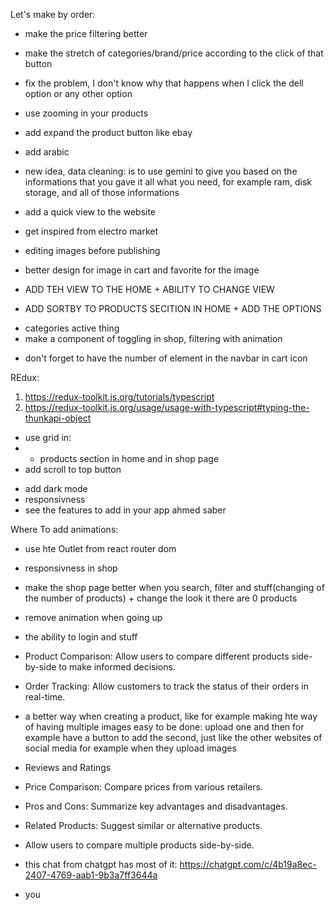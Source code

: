 Let's make by order:

- make the price filtering better
- make the stretch of categories/brand/price according to the click of that button
- fix the problem, I don't know why that happens when I click the dell option or any other option
- use zooming in your products
- add expand the product button like ebay

- add arabic
- new idea, data cleaning: is to use gemini to give you based on the informations that you gave it all what you need, for example ram, disk storage, and all of those informations
- add a quick view to the website
- get inspired from electro market
- editing images before publishing
- better design for image in cart and favorite for the image















<!-- - THE LOVE ICON AND ADD TO CART ICON SHOULD BE CHANGEABLE -->
<!-- - SHOULD CHANGE THE NAMES AND IMAGES FOR CATEGORIES + MAKE SOME IMPROVEMENTS IN RESPONSIVENESS OF CATEGORIES WHEN MOBILE -->
<!-- - ADD ICONS TO THE FOOTER -->
- ADD TEH VIEW TO THE HOME + ABILITY TO CHANGE VIEW
<!-- - MORE RESPONSIVENESS OF SERVICES FOR MOBILE -->
- ADD SORTBY TO PRODUCTS SECITION IN HOME + ADD THE OPTIONS
<!-- - only check one checkbox: shop -->
- categories active thing
- make a component of toggling in shop, filtering with animation
<!-- - use useReducer in this filtering -->
<!-- - allow only numbers in price field -->
<!-- - change the go back icon to a better one -->
<!-- - change the navbar and make it responsive -->
<!-- - buttons on hover and on ? -->
- don't forget to have the number of element in the navbar in cart icon
<!-- - when you hover on the cart icon it should have the list of products that are added to cart -->


REdux:

1.  https://redux-toolkit.js.org/tutorials/typescript
2.  https://redux-toolkit.js.org/usage/usage-with-typescript#typing-the-thunkapi-object

<!-- - I should use that query in the url like ? for example -->
<!-- - apply tailwind tricks that you learned -->
- use grid in:
- - products section in home and in shop page
- add scroll to top button
<!-- - use redux toolkit for cart -->
- add dark mode
- responsivness
- see the features to add in your app ahmed saber

Where To add animations:

- use hte Outlet from react router dom

- responsivness in shop
- make the shop page better when you search, filter and stuff(changing of the number of products) + change the look it there are 0 products
- remove animation when going up
- the ability to login and stuff
- Product Comparison: Allow users to compare different products side-by-side to make informed decisions.
- Order Tracking: Allow customers to track the status of their orders in real-time.
- a better way when creating a product, like for example making hte way of having multiple images easy to be done: upload one and then for example have a button to add the second, just like the other websites of social media for example when they upload images
- Reviews and Ratings
- Price Comparison: Compare prices from various retailers.
- Pros and Cons: Summarize key advantages and disadvantages.
- Related Products: Suggest similar or alternative products.
- Allow users to compare multiple products side-by-side.

- this chat from chatgpt has most of it: https://chatgpt.com/c/4b19a8ec-2407-4769-aab1-9b3a7ff3644a
- you
